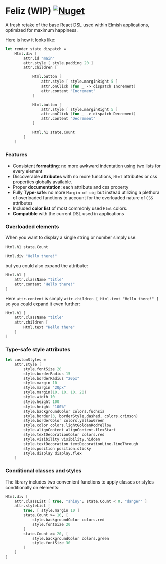 # Feliz (WIP) [![Nuget](https://img.shields.io/nuget/v/Feliz.svg?maxAge=0&colorB=brightgreen)](https://www.nuget.org/packages/Feliz)

A fresh retake of the base React DSL used within Elmish applications, optimized for maximum happiness.

Here is how it looks like:
```fsharp
let render state dispatch =
    Html.div [
        attr.id "main"
        attr.style [ style.padding 20 ]
        attr.children [

            Html.button [
                attr.style [ style.marginRight 5 ]
                attr.onClick (fun _ -> dispatch Increment)
                attr.content "Increment"
            ]

            Html.button [
                attr.style [ style.marginRight 5 ]
                attr.onClick (fun _ -> dispatch Decrement)
                attr.content "Decrement"
            ]

            Html.h1 state.Count
        ]
    ]
```

### Features

 - Consistent **formatting**: no more awkward indentation using two lists for every element
 - Discoverable **attributes** with no more functions, `Html` attributes or css properties globally available.
 - Proper **documentation**: each attribute and css property
 - Fully **Type-safe**: no more `Margin of obj` but instead utilizing a plethora of overloaded functions to account for the overloaded nature of `CSS` attributes
 - Included **color list** of most commonly used `Html` colors.
 - **Compatible** with the current DSL used in applications

### Overloaded elements

When you want to display a single string or number simply use:
```fs
Html.h1 state.Count

Html.div "Hello there!"
```
but you could also expand the attribute:
```fs
Html.h1 [
    attr.className "title"
    attr.content "Hello there!"
]
```
Here `attr.content` is simply `attr.children [ Html.text "Hello there!" ]` so you could expand it even further:
```fs
Html.h1 [
    attr.className "title"
    attr.children [
        Html.text "Hello there"
    ]
]
```

### Type-safe style attributes

```fs
let customStyles =
    attr.style [
        style.fontSize 20
        style.borderRadius 15
        style.borderRadius "20px"
        style.margin 10
        style.margin "20px"
        style.margin(10, 10, 10, 20)
        style.width 10
        style.height 100
        style.height "100%"
        style.backgroundColor colors.fuchsia
        style.border(3, borderStyle.dashed, colors.crimson)
        style.borderColor colors.yellowGreen
        style.color colors.lightGoldenRodYellow
        style.alignContent alignContent.flexStart
        style.textDecorationColor colors.red
        style.visibility visibility.hidden
        style.textDecoration textDecorationLine.lineThrough
        style.position position.sticky
        style.display display.flex
    ]
```

### Conditional classes and styles

The library includes two convenient functions to apply classes or styles conditionally on elements:
```fsharp
Html.div [
    attr.classList [ true, "shiny"; state.Count < 0, "danger" ]
    attr.styleList [
        true, [ style.margin 10 ]
        state.Count >= 10, [
            style.backgroundColor colors.red
            style.fontSize 20
        ]
        state.Count >= 20, [
            style.backgroundColor colors.green
            style.fontSize 30
        ]
    ]
]
```